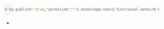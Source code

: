```yaml
---
{"dg-publish":true,"permalink":"/1-knowledge-hub/2-functional-notes/b-how-to/how-to-learn-from-youtube-video/","noteIcon":""}
---
```


- 